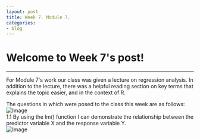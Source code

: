 ```yaml
---
layout: post
title: Week 7. Module 7.
categories:
- blog
---
```


# Welcome to Week 7's post!

---
For Module 7's work our class was given a lecture on regression analysis. In addition to the lecture, there was a helpful reading section on key terms that explains the topic easier, and in the context of R.  

The questions in which were posed to the class this week are as follows:  
![Image](https://raw.githubusercontent.com/ScottAustinYoung/scottaustinyoung.github.io/refs/heads/master/assets/module7/Question1M7.png)  
1.1 By using the lm() function I can demonstrate the relationship between the predictor variable X and the response variable Y.  
![Image](https://raw.githubusercontent.com/ScottAustinYoung/scottaustinyoung.github.io/refs/heads/master/assets/module7/Q11.png)  
